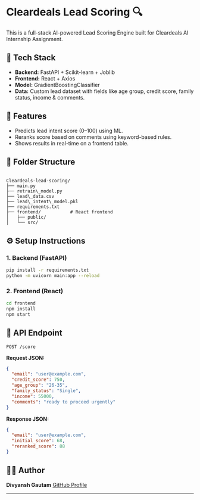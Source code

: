 # Cleardeals Lead Scoring 🔍

This is a full-stack AI-powered Lead Scoring Engine built for Cleardeals AI Internship Assignment.

## 🔧 Tech Stack
- **Backend:** FastAPI + Scikit-learn + Joblib
- **Frontend:** React + Axios
- **Model:** GradientBoostingClassifier
- **Data:** Custom lead dataset with fields like age group, credit score, family status, income & comments.

## 🚀 Features
- Predicts lead intent score (0–100) using ML.
- Reranks score based on comments using keyword-based rules.
- Shows results in real-time on a frontend table.

## 📁 Folder Structure

```

Cleardeals-lead-scoring/
├── main.py
├── retrain\_model.py
├── lead\_data.csv
├── lead\_intent\_model.pkl
├── requirements.txt
├── frontend/           # React frontend
│   ├── public/
│   └── src/

````

## ⚙️ Setup Instructions

### 1. Backend (FastAPI)
```bash
pip install -r requirements.txt
python -m uvicorn main:app --reload
````

### 2. Frontend (React)

```bash
cd frontend
npm install
npm start
```

## 📡 API Endpoint

`POST /score`

**Request JSON:**

```json
{
  "email": "user@example.com",
  "credit_score": 750,
  "age_group": "26-35",
  "family_status": "Single",
  "income": 55000,
  "comments": "ready to proceed urgently"
}
```

**Response JSON:**

```json
{
  "email": "user@example.com",
  "initial_score": 68,
  "reranked_score": 88
}
```

## 👨‍💻 Author

**Divyansh Gautam**
[GitHub Profile](https://github.com/Divyansh-git10)

---
